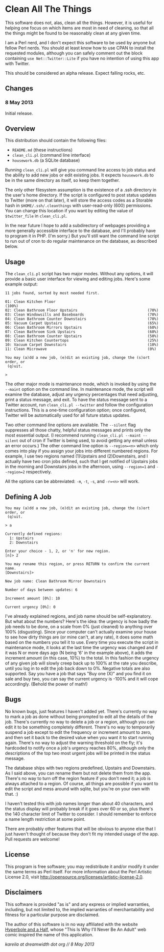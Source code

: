 Clean All The Things
====================

This software does not, alas, clean all the things.  However, it is useful
for helping one focus on which items are most in need of cleaning, so that
all the things might be found to be reasonably clean at any given time.

I am a Perl nerd, and I don't expect this software to be used by anyone but
fellow Perl nerds.  You should at least know how to use CPAN to install the
requested modules, although you can safely comment out the block containing
`use Net::Twitter::Lite` if you have no intention of using this app with
Twitter.

This should be considered an alpha release.  Expect falling rocks, etc.


Changes
-------

### 8 May 2013

Initial release.


Overview
--------

This distribution should contain the following files:

- `README.md`    (these instructions)
- `clean_cli.pl` (command line interface)
- `housework.db` (a SQLite database)

Running `clean_cli.pl` will give you command line access to job status and
the ability to add new jobs or edit existing jobs.  It expects `housework.db`
to be in the same directory as itself, so keep them together.

The only other filesystem assumption is the existence of a .ssh directory in
the user's home directory.  If the script is configured to post status updates
to Twitter (more on that later), it will store the access codes as a Storable
hash in `$HOME/.ssh/.cleanthings` with user-read-only (600) permissions.  You
can change this location if you want by editing the value of `$twitter_file`
in `clean_cli.pl`.

In the near future I hope to add a subdirectory of webpages providing a
more generally accessible interface to the database, and I'll probably have
to program it in PHP.  (I'm sorry.)  But you'll still want the command line
script to run out of cron to do regular maintenance on the database, as
described below.


Usage
-----

The `clean_cli.pl` script has two major modes.  Without any options, it will
provide a basic user interface for viewing and editing jobs.  Here's some
example output:

    11 jobs found, sorted by most needed first.

    01: Clean Kitchen Floor                                          (100%)
    02: Clean Bathroom Floor Upstairs                                (70%)
    03: Clean Windowsills and Baseboards                             (70%)
    04: Clean Bathroom Counter Downstairs                            (70%)
    05: Vacuum Carpet Upstairs                                       (65%)
    06: Clean Bathroom Mirrors Upstairs                              (60%)
    07: Clean Bathroom Sink Upstairs                                 (60%)
    08: Clean Bathroom Counter Upstairs                              (50%)
    09: Clean Kitchen Countertops                                    (25%)
    10: Vacuum Carpet Downstairs                                     (10%)
    11: Clean Microwave                                              (0%)

    You may (a)dd a new job, (e)dit an existing job, change the (s)ort order, or
     (q)uit.

    >

The other major mode is maintenance mode, which is invoked by using the
`--maint` option on the command line.  In maintenance mode, the script will
examine the database, adjust any urgency percentages that need adjusting, print
a status message, and exit.  To have the status message sent to a Twitter
account, run `clean_cli.pl --twitter` and follow the configuration instructions.
This is a one-time configuration option; once configured, Twitter will be
automatically used for all future status updates.

Two other command line options are available.  The `--silent` flag suppresses
all those chatty, helpful status messages and prints only the most essential
output.  (I recommend running `clean_cli.pl --maint --silent` out of cron if
Twitter is being used, to avoid getting any email unless an error occurs.)
The other command line option is `--region=<n>` which only comes into play if
you assign your jobs into different numbered regions.  For example, I use
two regions named (1)Upstairs and (2)Downstairs, and I actually have two cron
jobs defined, such that I get notified of Upstairs jobs in the morning and
Downstairs jobs in the afternoon, using `--region=1` and `--region=2`
respectively.

All the options can be abbreviated: `-m`, `-t`, `-s`, and `-r=<n>` will work.


Defining A Job
--------------

    You may (a)dd a new job, (e)dit an existing job, change the (s)ort order, or
     (q)uit.

    > a

    Currently defined regions:
      1: Upstairs
      2: Downstairs

    Enter your choice - 1, 2, or 'n' for new region.
    [n]> 2

    You may rename this region, or press RETURN to confirm the current name.
    [Downstairs]>

    New job name: Clean Bathroom Mirror Downstairs

    Number of days between updates: 6

    Increment amount [0%]: 10

    Current urgency [0%]: 0

I've already explained regions, and job name should be self-explanatory.
But what about the numbers?  Here's the idea: the urgency is how badly the job
needs to be done, on a scale from 0% (just cleaned) to anything over 100%
(disgusting).  Since your computer can't actually examine your house to see how
dirty things are (or mine can't, at any rate), it does some math based on the
numbers you tell it to use.  Every time you execute the script in maintenance
mode, it looks at the last time the urgency was changed and if it was N or more
days ago (N being '6' in the example above), it adds the increment amount (in
this case, 10%) to the total.  In this fashion the urgency of any given job
will slowly creep back up to 100% at the rate you describe, until you log in
to edit the job back down to 0%.  Negative totals are also supported.  Say you
have a job that says "Buy one (X)" and you find it on sale and buy two, you can
say the current urgency is -100% and it will cope accordingly.  (Behold the
power of math!)


Bugs
----

No known bugs, just features I haven't added yet.  There's currently no way to
mark a job as done without being prompted to edit all the details of the job.
There's currently no way to delete a job or a region, although you can edit it
to be something completely different.  There's no way to temporarily suspend a
job except to edit the frequency or increment amount to zero, and then set it
back to the desired value when you want it to start running again.  There's no
way to adjust the warning threshold on the fly; it's hardcoded to notify once a
job's urgency reaches 80%, although only the descriptions of the top two most
urgent jobs will be printed in the status message.

The database ships with two regions predefined, Upstairs and Downstairs.  As I
said above, you can rename them but not delete them from the app.  There's no
way to turn off the region feature if you don't need it; a job is always
attached to a region.  Of course, all things are possible if you want to edit
the script and mess around with sqlite, but you're on your own with that.  :)

I haven't tested this with job names longer than about 40 characters, and the
status display will probably break if it goes over 60 or so, plus there's the
140 character limit of Twitter to consider.  I should remember to enforce a
name length restriction at some point.

There are probably other features that will be obvious to anyone else that I
just haven't thought of because they don't fit my intended usage of the app.
Pull requests are welcome!


License
-------

This program is free software; you may redistribute it and/or modify it under
the same terms as Perl itself.  For more information about the Perl Artistic
License 2.0, visit <http://opensource.org/licenses/artistic-license-2.0>.


Disclaimers
-----------

This software is provided "as is" and any express or implied warranties,
including, but not limited to, the implied warranties of merchantability and
fitness for a particular purpose are disclaimed.

The author of this software is in no way affiliated with the website
[Hyperbole and a Half](http://hyperboleandahalf.blogspot.com/), whose
"This Is Why I'll Never Be An Adult" web comic inspired the name of this
application.


_kareila at dreamwidth dot org // 8 May 2013_
